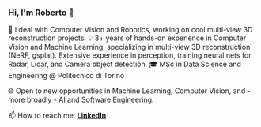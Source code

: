 <!--
**robertofranceschi/robertofranceschi** is a ✨ _special_ ✨ repository because its `README.md` (this file) appears on your GitHub profile.

Here are some ideas to get you started:

- 🔭 I’m currently working on ...
- 🌱 I’m currently learning ...
- 👯 I’m looking to collaborate on ...
- 🤔 I’m looking for help with ...
- 💬 Ask me about ...
- 📫 How to reach me: ...
- 😄 Pronouns: ...
- ⚡ Fun fact: ...


👨🏻‍💻 Learning about RL 🤖 [dpmd](https://deepmind.com/learning-resources/reinforcement-learning-series-2021)

-->
### Hi, I'm Roberto 👋

🚀 I deal with Computer Vision and Robotics, working on cool multi-view 3D reconstruction projects.
💡 3+ years of hands-on experience in Computer Vision and Machine Learning, specializing in multi-view 3D reconstruction (NeRF, gsplat). Extensive experience in perception, training neural nets for Radar, Lidar, and Camera object detection.
🎓 MSc in Data Science and Engineering @ Politecnico di Torino

🌐 Open to new opportunities in Machine Learning, Computer Vision, and - more broadly - AI and Software Engineering.

📫 How to reach me: [**LinkedIn**](https://www.linkedin.com/in/roberto-franceschi/)
